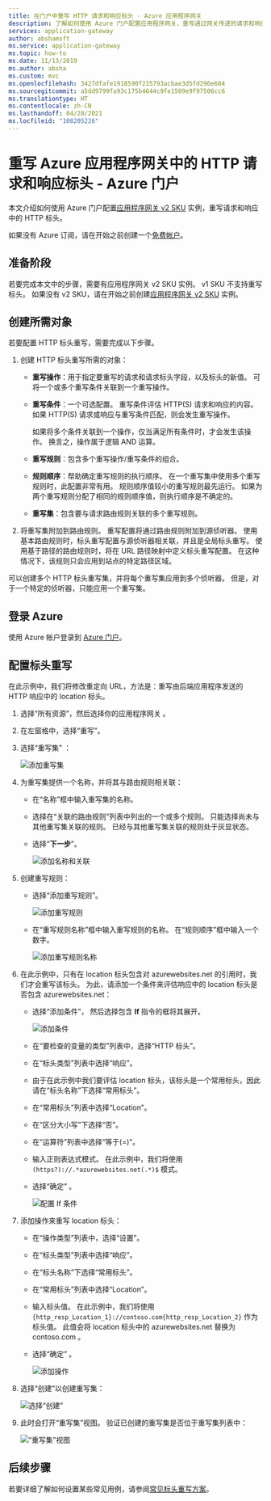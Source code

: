 ```yaml
---
title: 在门户中重写 HTTP 请求和响应标头 - Azure 应用程序网关
description: 了解如何使用 Azure 门户配置应用程序网关，重写通过网关传递的请求和响应中的 HTTP 标头
services: application-gateway
author: abshamsft
ms.service: application-gateway
ms.topic: how-to
ms.date: 11/13/2019
ms.author: absha
ms.custom: mvc
ms.openlocfilehash: 3427dfafe1918590f215793acbae3d5fd290e604
ms.sourcegitcommit: a5dd9799fa93c175b4644c9fe1509e9f97506cc6
ms.translationtype: HT
ms.contentlocale: zh-CN
ms.lasthandoff: 04/28/2021
ms.locfileid: "108205226"
---
```

# <a name="rewrite-http-request-and-response-headers-with-azure-application-gateway---azure-portal"></a>重写 Azure 应用程序网关中的 HTTP 请求和响应标头 - Azure 门户

本文介绍如何使用 Azure 门户配置[应用程序网关 v2 SKU](./application-gateway-autoscaling-zone-redundant.md) 实例，重写请求和响应中的 HTTP 标头。

如果没有 Azure 订阅，请在开始之前创建一个[免费帐户](https://azure.microsoft.com/free/?WT.mc_id=A261C142F)。

## <a name="before-you-begin"></a>准备阶段

若要完成本文中的步骤，需要有应用程序网关 v2 SKU 实例。 v1 SKU 不支持重写标头。 如果没有 v2 SKU，请在开始之前创建[应用程序网关 v2 SKU](./tutorial-autoscale-ps.md) 实例。

## <a name="create-required-objects"></a>创建所需对象

若要配置 HTTP 标头重写，需要完成以下步骤。

1. 创建 HTTP 标头重写所需的对象：

   - **重写操作**：用于指定要重写的请求和请求标头字段，以及标头的新值。 可将一个或多个重写条件关联到一个重写操作。

   - **重写条件**：一个可选配置。 重写条件评估 HTTP(S) 请求和响应的内容。 如果 HTTP(S) 请求或响应与重写条件匹配，则会发生重写操作。

     如果将多个条件关联到一个操作，仅当满足所有条件时，才会发生该操作。 换言之，操作属于逻辑 AND 运算。

   - **重写规则**：包含多个重写操作/重写条件的组合。

   - **规则顺序**：帮助确定重写规则的执行顺序。 在一个重写集中使用多个重写规则时，此配置非常有用。 规则顺序值较小的重写规则最先运行。 如果为两个重写规则分配了相同的规则顺序值，则执行顺序是不确定的。

   - **重写集**：包含要与请求路由规则关联的多个重写规则。

2. 将重写集附加到路由规则。 重写配置将通过路由规则附加到源侦听器。 使用基本路由规则时，标头重写配置与源侦听器相关联，并且是全局标头重写。 使用基于路径的路由规则时，将在 URL 路径映射中定义标头重写配置。 在这种情况下，该规则只会应用到站点的特定路径区域。

可以创建多个 HTTP 标头重写集，并将每个重写集应用到多个侦听器。 但是，对于一个特定的侦听器，只能应用一个重写集。

## <a name="sign-in-to-azure"></a>登录 Azure

使用 Azure 帐户登录到 [Azure 门户](https://portal.azure.com/)。

## <a name="configure-header-rewrite"></a>配置标头重写

在此示例中，我们将修改重定向 URL，方法是：重写由后端应用程序发送的 HTTP 响应中的 location 标头。

1. 选择“所有资源”，然后选择你的应用程序网关  。

2. 在左窗格中，选择“重写”。 

3. 选择“重写集”  ：

   ![添加重写集](media/rewrite-http-headers-portal/add-rewrite-set.png)

4. 为重写集提供一个名称，并将其与路由规则相关联：

   - 在“名称”框中输入重写集的名称。 
   - 选择在“关联的路由规则”列表中列出的一个或多个规则。  只能选择尚未与其他重写集关联的规则。 已经与其他重写集关联的规则处于灰显状态。
   - 选择“**下一步**”。
   
     ![添加名称和关联](media/rewrite-http-headers-portal/name-and-association.png)

5. 创建重写规则：

   - 选择“添加重写规则”。 

     ![添加重写规则](media/rewrite-http-headers-portal/add-rewrite-rule.png)

   - 在“重写规则名称”框中输入重写规则的名称。  在“规则顺序”框中输入一个数字。 

     ![添加重写规则名称](media/rewrite-http-headers-portal/rule-name.png)

6. 在此示例中，只有在 location 标头包含对 azurewebsites.net 的引用时，我们才会重写该标头。 为此，请添加一个条件来评估响应中的 location 标头是否包含 azurewebsites.net：

   - 选择“添加条件”，  然后选择包含 **If** 指令的框将其展开。

     ![添加条件](media/rewrite-http-headers-portal/add-condition.png)

   - 在“要检查的变量的类型”列表中，选择“HTTP 标头”。  

   - 在“标头类型”列表中选择“响应”。  

   - 由于在此示例中我们要评估 location 标头，该标头是一个常用标头，因此请在“标头名称”下选择“常用标头”。  

   - 在“常用标头”列表中选择“Location”。  

   - 在“区分大小写”下选择“否”。  

   - 在“运算符”列表中选择“等于(=)”。  

   - 输入正则表达式模式。 在此示例中，我们将使用 `(https?)://.*azurewebsites.net(.*)$` 模式。

   - 选择“确定”  。

     ![配置 If 条件](media/rewrite-http-headers-portal/condition.png)

7. 添加操作来重写 location 标头：

   - 在“操作类型”列表中，选择“设置”。  

   - 在“标头类型”列表中选择“响应”。  

   - 在“标头名称”下选择“常用标头”。  

   - 在“常用标头”列表中选择“Location”。  

   - 输入标头值。 在此示例中，我们将使用 `{http_resp_Location_1}://contoso.com{http_resp_Location_2}` 作为标头值。 此值会将 location 标头中的 azurewebsites.net 替换为 contoso.com 。

   - 选择“确定”  。

     ![添加操作](media/rewrite-http-headers-portal/action.png)

8. 选择“创建”以创建重写集： 

   ![选择“创建”](media/rewrite-http-headers-portal/create.png)

9. 此时会打开“重写集”视图。 验证已创建的重写集是否位于重写集列表中：

   ![“重写集”视图](media/rewrite-http-headers-portal/rewrite-set-list.png)

## <a name="next-steps"></a>后续步骤

若要详细了解如何设置某些常见用例，请参阅[常见标头重写方案](./rewrite-http-headers-url.md)。